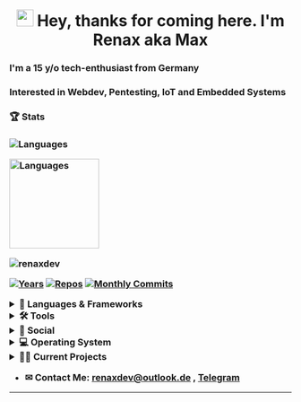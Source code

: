 <h1 align="center"><img src="https://raw.githubusercontent.com/MartinHeinz/MartinHeinz/master/wave.gif" width="30px"/> Hey, thanks for coming here. I'm Renax aka Max</h1>
<h3 align="left">I'm a 15 y/o tech-enthusiast from Germany</h3>
<h3 align="left">Interested in Webdev, Pentesting, IoT and Embedded Systems</h3>
<h3 align=left>🏆 Stats<h3>
<p align="left">
  <img src="https://github-readme-stats.vercel.app/api/top-langs/?username=renaxdev&layout=compact&theme=react" alt="Languages" />
</p>
<p align="left">
    <img src="https://github-readme-stats.vercel.app/api?username=renaxdev&show_icons=true&theme=react" alt="Languages" height="160" />
</p>

<p align="left"> <img src="https://komarev.com/ghpvc/?username=renaxdev&label=Profile%20views&color=0e75b6&style=flat" alt="renaxdev" /> </p>
  
[![Years](https://badges.pufler.dev/years/renaxdev?style=for-the-badge&color=black&logo=github)](https://github.com/renaxdev)
[![Repos](https://badges.pufler.dev/repos/renaxdev?style=for-the-badge&color=black&logo=github)](https://github.com/renaxdev?tab=repositories)
[![Monthly Commits](https://badges.pufler.dev/commits/monthly/renaxdev?style=for-the-badge&color=black&logo=github)](https://github.com/renaxdev)

<details>
  <summary>💬 Languages & Frameworks</summary>
  
  
## 💬 Languages & Frameworks
![Python](https://img.shields.io/badge/-Python-333333?style=for-the-badge&logo=python)
![Flask](https://img.shields.io/badge/-Flask-333333?style=for-the-badge&logo=Flask)

![HTML](https://img.shields.io/badge/-HTML-333333?style=for-the-badge&logo=html5)
![CSS](https://img.shields.io/badge/-CSS-333333?style=for-the-badge&logo=css3)
![Javascript](https://img.shields.io/badge/-Javascript-333333?style=for-the-badge&logo=javascript)
![NodeJS](https://img.shields.io/badge/-NodeJS-333333?style=for-the-badge&logo=nodejs)
![React](https://img.shields.io/badge/-React-333333?style=for-the-badge&logo=react)
  
![Arduino](https://img.shields.io/badge/-Arduino-333333?style=for-the-badge&logo=arduino)
![Raspberry Pi](https://img.shields.io/badge/-RaspberryPi-333333?style=for-the-badge&logo=RaspberryPi)
  </details>

<details>
  <summary>🛠 Tools </summary>
  
## 🛠 IDEs
![Intellij](https://img.shields.io/badge/-Intellij-333333?style=for-the-badge&logo=intellij-idea)
![Visual Studio](https://img.shields.io/badge/-Visual_Studio-333333?style=for-the-badge&logo=visualstudio)
![Arduino IDE](https://img.shields.io/badge/-ArduinoIDE-333333?style=for-the-badge&logo=arduino)

## 🖊 Editors

![VSCode](https://img.shields.io/badge/-Visual_Studio_Code-333333?style=for-the-badge&logo=visualstudiocode)
![Vim](https://img.shields.io/badge/-Vim-333333?style=for-the-badge&logo=vim)

## 📖 Databases
  
![MariaDB](https://img.shields.io/badge/-MariaDB-333333?style=for-the-badge&logo=mariadb)
![MongoDB](https://img.shields.io/badge/-MongoDB-333333?style=for-the-badge&logo=mongodb)

## Git
  
![Git](https://img.shields.io/badge/-Git-333333?style=for-the-badge&logo=git)
![Github](https://img.shields.io/badge/-Github-333333?style=for-the-badge&logo=github)
  </details>

<details>
  <summary>👥 Social</summary>

![renax187](https://img.shields.io/badge/-Discord-333333?style=for-the-badge&logo=discord)
![Instagram](https://img.shields.io/badge/-renax187-333333?style=for-the-badge&logo=instagram)
![Telegram](https://img.shields.io/badge/-Telegram-333333?style=for-the-badge&logo=telegram)
</details>
  
<details>
  <summary>💻 Operating System</summary>

![Linux](https://img.shields.io/badge/-Linux-333333?style=for-the-badge&logo=linux)
![Arch](https://img.shields.io/badge/-Arch-333333?style=for-the-badge&logo=ubuntu)
![Debian](https://img.shields.io/badge/-Debian-333333?style=for-the-badge&logo=debian)
![Kali Linux](https://img.shields.io/badge/-Kali%20Linux-333333?style=for-the-badge&logo=kalilinux)
![Windows](https://img.shields.io/badge/-Windows-333333?style=for-the-badge&logo=windows)
</details>
  

<details>
  <summary>👷‍♂️ Current Projects</summary>
  </details>

- ✉ Contact Me: renaxdev@outlook.de , [Telegram](https://t.me/renaxbtw)
  
<hr>
 
